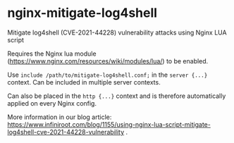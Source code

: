 # nginx-mitigate-log4shell
Mitigate log4shell (CVE-2021-44228) vulnerability attacks using Nginx LUA script

Requires the Nginx lua module (https://www.nginx.com/resources/wiki/modules/lua/) to be enabled.

Use `include /path/to/mitigate-log4shell.conf;` in the `server {...}` context. Can be included in multiple server contexts.

Can also be placed in the `http {...}` context and is therefore automatically applied on every Nginx config.

More information in our blog article: https://www.infiniroot.com/blog/1155/using-nginx-lua-script-mitigate-log4shell-cve-2021-44228-vulnerability .
